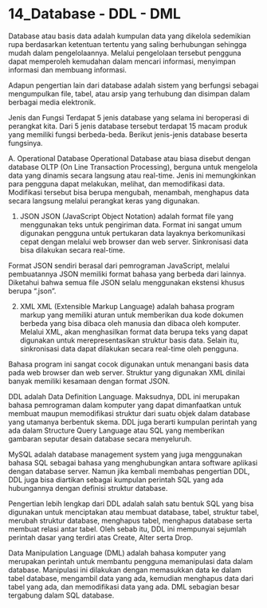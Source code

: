 # 14_Database - DDL - DML
Database atau basis data adalah kumpulan data yang dikelola sedemikian rupa berdasarkan ketentuan tertentu yang saling berhubungan sehingga mudah dalam pengelolaannya. Melalui pengelolaan tersebut pengguna dapat memperoleh kemudahan dalam mencari informasi, menyimpan informasi dan membuang informasi.

Adapun pengertian lain dari database adalah sistem yang berfungsi sebagai mengumpulkan file, tabel, atau arsip yang terhubung dan disimpan dalam berbagai media elektronik.

Jenis dan Fungsi
Terdapat 5 jenis database yang selama ini beroperasi di perangkat kita. Dari 5 jenis database tersebut terdapat 15 macam produk yang memiliki fungsi berbeda-beda. Berikut jenis-jenis database beserta fungsinya.

A. Operational Database
Operational Database atau biasa disebut dengan database OLTP (On Line Transaction Processing), berguna untuk mengelola data yang dinamis secara langsung atau real-time. Jenis ini memungkinkan para pengguna dapat melakukan, melihat, dan memodifikasi data. Modifikasi tersebut bisa berupa mengubah, menambah, menghapus data secara langsung melalui perangkat keras yang digunakan.

1. JSON
JSON (JavaScript Object Notation) adalah format file yang menggunakan teks untuk pengiriman data. Format ini sangat umum digunakan pengguna untuk pertukaran data layaknya berkomunikasi cepat dengan melalui web browser dan web server. Sinkronisasi data bisa dilakukan secara real-time.

Format JSON sendiri berasal dari pemrograman JavaScript, melalui pembuatannya JSON memiliki format bahasa yang berbeda dari lainnya. Diketahui bahwa semua file JSON selalu menggunakan ekstensi khusus berupa “.json”.

2. XML
XML (Extensible Markup Language) adalah bahasa program markup yang memiliki aturan untuk memberikan dua kode dokumen berbeda yang bisa dibaca oleh manusia dan dibaca oleh komputer. Melalui XML, akan menghasilkan format data berupa teks yang dapat digunakan untuk merepresentasikan struktur basis data. Selain itu, sinkronisasi data dapat dilakukan secara real-time oleh pengguna.

Bahasa program ini sangat cocok digunakan untuk menangani basis data pada web browser dan web server. Struktur yang digunakan XML dinilai banyak memiliki kesamaan dengan format JSON.

DDL adalah Data Definition Language. Maksudnya, DDL ini merupakan bahasa pemrograman dalam komputer yang dapat dimanfaatkan untuk membuat maupun memodifikasi struktur dari suatu objek dalam database yang utamanya berbentuk skema.
DDL juga berarti kumpulan perintah yang ada dalam Structure Query Language atau SQL yang memberikan gambaran seputar desain database secara menyeluruh.

MySQL adalah database management system yang juga menggunakan bahasa SQL sebagai bahasa yang menghubungkan antara software aplikasi dengan database server. Namun jika kembali membahas pengertian DDL, DDL juga bisa diartikan sebagai kumpulan perintah SQL yang ada hubungannya dengan definisi struktur database.

Pengertian lebih lengkap dari DDL adalah salah satu bentuk SQL yang bisa digunakan untuk menciptakan atau membuat database, tabel, struktur tabel, merubah struktur database, menghapus tabel, menghapus database serta membuat relasi antar tabel. Oleh sebab itu, DDL ini mempunyai sejumlah perintah dasar yang terdiri atas Create, Alter serta Drop.

Data Manipulation Language (DML) adalah bahasa komputer yang merupakan perintah untuk membantu pengguna memanipulasi data dalam database. Manipulasi ini dilakukan dengan memasukkan data ke dalam tabel database, mengambil data yang ada, kemudian menghapus data dari tabel yang ada, dan memodifikasi data yang ada. DML sebagian besar tergabung dalam SQL database.
 
